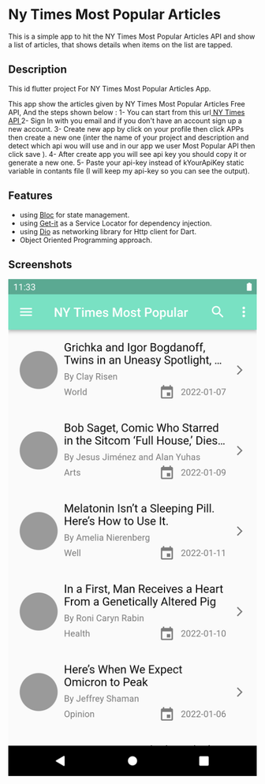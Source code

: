 # Ny Times Most Popular Articles

This is a simple app to hit the NY Times Most Popular Articles API and show a list of articles, that shows details when items on the list are tapped.

## Description

This id flutter project For NY Times Most Popular Articles App.

This app show the articles given by NY Times Most Popular Articles Free API, And the steps shown below : 
 1- You can start from this url[ NY Times API ](https://developer.nytimes.com/apis) 
 2- Sign In with you email and if you don't have an account sign up a new account.
 3- Create new app by click on your profile then click APPs then create a new one (inter the name of your project and description and detect which api wou will use and in our app we user Most Popular API then click save ).
 4- After create app you will see api key you should copy it or generate a new one.
 5- Paste your api-key instead of kYourApiKey static variable in contants file (I will keep my api-key so you can see the output).
 
 ## Features 
 - using [Bloc](https://bloclibrary.dev/) for state management.
 - using [Get-it](https://pub.dev/packages/get_it) as a Service Locator for dependency injection.
 - using [Dio](https://pub.dev/packages/dio) as networking library for Http client for Dart.
 - Object Oriented Programming approach.

 ## Screenshots 
<p align="center">
    <img src="screenshots/Screenshot_Home.png" alt="Image"  />

</p>


